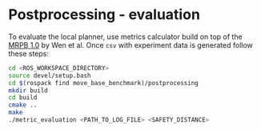 # Postprocessing - evaluation

To evaluate the local planner, use metrics calculator build on top of the [MRPB 1.0](https://github.com/NKU-MobFly-Robotics/local-planning-benchmark) by Wen et al. Once `csv` with experiment data is generated follow these steps:

```bash
cd <ROS_WORKSPACE_DIRECTORY>
source devel/setup.bash
cd $(rospack find move_base_benchmark)/postprocessing
mkdir build
cd build
cmake ..
make
./metric_evaluation <PATH_TO_LOG_FILE> <SAFETY_DISTANCE>
```
